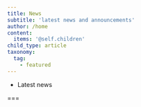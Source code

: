 ```yaml
---
title: News
subtitle: 'latest news and announcements'
author: /home
content:
  items: '@self.children'
child_type: article
taxonomy:
  tag:
    - featured
---
```


- Latest news

===
